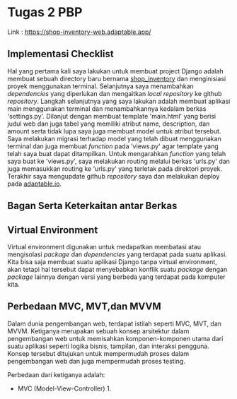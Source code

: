 # Tugas 2 PBP
Link : https://shop-inventory-web.adaptable.app/

## Implementasi Checklist
Hal yang pertama kali saya lakukan untuk membuat project Django adalah membuat sebuah directory baru bernama [shop_inventory](https://github.com/Itqonibras/shop-inventory) dan menginisiasi proyek menggunakan terminal. Selanjutnya saya menambahkan *dependencies* yang diperlukan dan mengaitkan *local repository* ke github *repository*. Langkah selanjutnya yang saya lakukan adalah membuat aplikasi main menggunakan terminal dan menambahkannya kedalam berkas 'settings.py'. Dilanjut dengan membuat template 'main.html' yang berisi judul web dan juga tabel yang memiliki atribut name, description, dan amount serta tidak lupa saya juga membuat model untuk atribut tersebut. Saya melakukan migrasi terhadap model yang telah dibuat menggunakan terminal dan juga membuat *function* pada 'views.py' agar template yang telah saya buat dapat ditampilkan. Untuk mengarahkan *function* yang telah saya buat ke 'views.py', saya melakukan routing melalui berkas 'urls.py' dan juga memasukkan routing ke 'urls.py' yang terletak pada direktori proyek. Terakhir saya mengupdate github *repository* saya dan melakukan deploy pada [adaptable.io](https://adaptable.io).
## Bagan Serta Keterkaitan antar Berkas

## Virtual Environment
Virtual environment digunakan untuk medapatkan membatasi atau mengisolasi *package* dan *dependencies* yang terdapat pada suatu aplikasi. Kita bisa saja membuat suatu aplikasi Django tanpa virtual environment, akan tetapi hal tersebut dapat menyebabkan konflik suatu *package* dengan *package* lainnya dengan versi yang berbeda yang terdapat pada komputer kita.
## Perbedaan MVC, MVT,dan MVVM
Dalam dunia pengembangan web, terdapat istilah seperti MVC, MVT, dan MVVM. Ketiganya merupakan sebuah konsep arsitektur dalam pengembangan web untuk memisahkan komponen-komponen utama dari suatu aplikasi seperti logika bisnis, tampilan, dan interaksi pengguna. Konsep tersebut ditujukan untuk mempermudah proses dalam pengembangan web dan juga mempermudah proses testing.

Perbedaan dari ketiganya adalah:
- MVC (Model-View-Controller)
    1. 